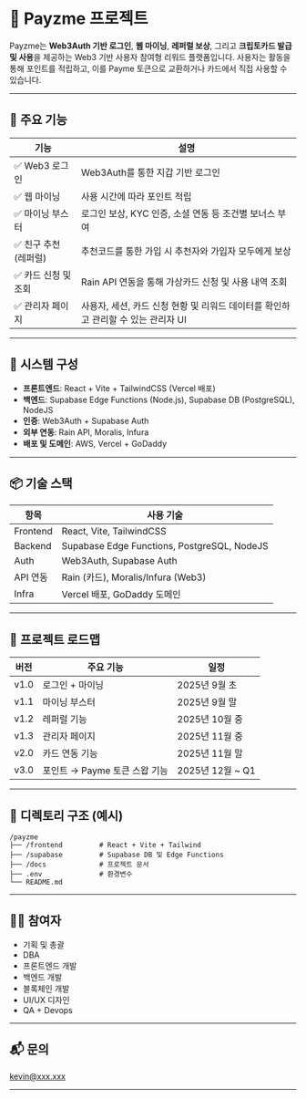 
# 💸 Payzme 프로젝트

Payzme는 **Web3Auth 기반 로그인**, **웹 마이닝**, **레퍼럴 보상**, 그리고 **크립토카드 발급 및 사용**을 제공하는 Web3 기반 사용자 참여형 리워드 플랫폼입니다. 사용자는 활동을 통해 포인트를 적립하고, 이를 Payme 토큰으로 교환하거나 카드에서 직접 사용할 수 있습니다.

---

## 🚀 주요 기능

| 기능                 | 설명                                                                          |
|----------------------|-------------------------------------------------------------------------------|
| ✅ Web3 로그인         | Web3Auth를 통한 지갑 기반 로그인                                              |
| ✅ 웹 마이닝           | 사용 시간에 따라 포인트 적립                                                   |
| ✅ 마이닝 부스터       | 로그인 보상, KYC 인증, 소셜 연동 등 조건별 보너스 부여                         |
| ✅ 친구 추천(레퍼럴)   | 추천코드를 통한 가입 시 추천자와 가입자 모두에게 보상                          |
| ✅ 카드 신청 및 조회    | Rain API 연동을 통해 가상카드 신청 및 사용 내역 조회                            |
| ✅ 관리자 페이지       | 사용자, 세션, 카드 신청 현황 및 리워드 데이터를 확인하고 관리할 수 있는 관리자 UI |

---

## 🧱 시스템 구성

- **프론트엔드**: React + Vite + TailwindCSS (Vercel 배포)
- **백엔드**: Supabase Edge Functions (Node.js), Supabase DB (PostgreSQL), NodeJS
- **인증**: Web3Auth + Supabase Auth
- **외부 연동**: Rain API, Moralis, Infura
- **배포 및 도메인**: AWS, Vercel + GoDaddy

---

## 📦 기술 스택

| 항목        | 사용 기술                                 |
|-------------|--------------------------------------------|
| Frontend    | React, Vite, TailwindCSS                  |
| Backend     | Supabase Edge Functions, PostgreSQL, NodeJS       |
| Auth        | Web3Auth, Supabase Auth                   |
| API 연동    | Rain (카드), Moralis/Infura (Web3)        |
| Infra       | Vercel 배포, GoDaddy 도메인               |

---

## 🧭 프로젝트 로드맵

| 버전   | 주요 기능                             | 일정              |
|--------|----------------------------------------|-------------------|
| v1.0   | 로그인 + 마이닝                        | 2025년 9월 초     |
| v1.1   | 마이닝 부스터                          | 2025년 9월 말     |
| v1.2   | 레퍼럴 기능                            | 2025년 10월 중     |
| v1.3   | 관리자 페이지                          | 2025년 11월 중    |
| v2.0   | 카드 연동 기능                         | 2025년 11월 말    |
| v3.0   | 포인트 → Payme 토큰 스왑 기능          | 2025년 12월 ~ Q1  |

---

## 📂 디렉토리 구조 (예시)

```
/payzme
├── /frontend         # React + Vite + Tailwind
├── /supabase         # Supabase DB 및 Edge Functions
├── /docs             # 프로젝트 문서
├── .env              # 환경변수
└── README.md
```

---

## 👨‍💻 참여자

- 기획 및 총괄
- DBA
- 프론트엔드 개발
- 백엔드 개발
- 블록체인 개발
- UI/UX 디자인
- QA + Devops

---

## 📬 문의

kevin@xxx.xxx

---


